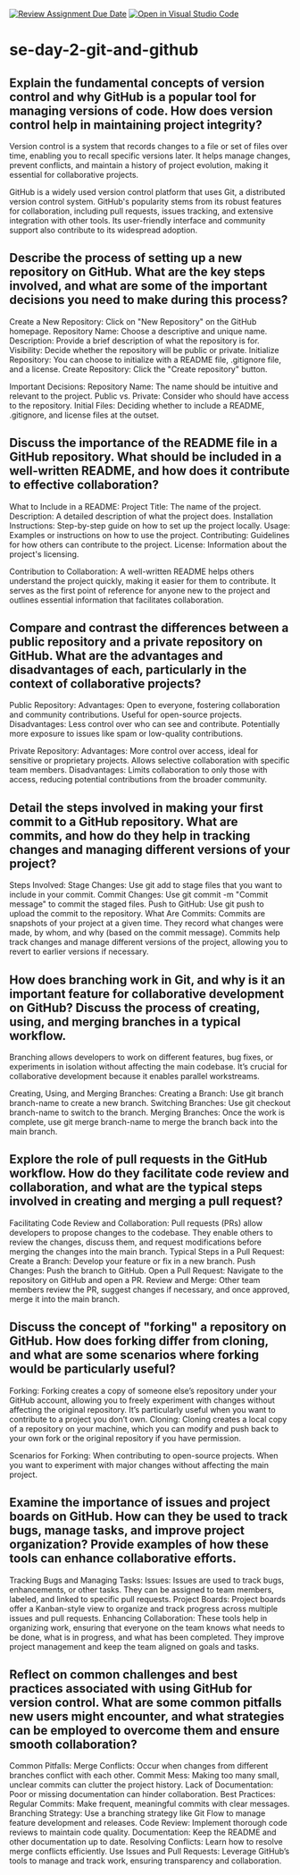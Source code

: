 [![Review Assignment Due Date](https://classroom.github.com/assets/deadline-readme-button-22041afd0340ce965d47ae6ef1cefeee28c7c493a6346c4f15d667ab976d596c.svg)](https://classroom.github.com/a/8wgCKhpZ)
[![Open in Visual Studio Code](https://classroom.github.com/assets/open-in-vscode-2e0aaae1b6195c2367325f4f02e2d04e9abb55f0b24a779b69b11b9e10269abc.svg)](https://classroom.github.com/online_ide?assignment_repo_id=15586943&assignment_repo_type=AssignmentRepo)
# se-day-2-git-and-github
## Explain the fundamental concepts of version control and why GitHub is a popular tool for managing versions of code. How does version control help in maintaining project integrity?
Version control is a system that records changes to a file or set of files over time, enabling you to recall specific versions later. It helps manage changes, prevent conflicts, and maintain a history of project evolution, making it essential for collaborative projects.

 GitHub is a widely used version control platform that uses Git, a distributed version control system. GitHub's popularity stems from its robust features for collaboration, including pull requests, issues tracking, and extensive integration with other tools. Its user-friendly interface and community support also contribute to its widespread adoption.

## Describe the process of setting up a new repository on GitHub. What are the key steps involved, and what are some of the important decisions you need to make during this process?

Create a New Repository: Click on "New Repository" on the GitHub homepage.
Repository Name: Choose a descriptive and unique name.
Description: Provide a brief description of what the repository is for.
Visibility: Decide whether the repository will be public or private.
Initialize Repository: You can choose to initialize with a README file, .gitignore file, and a license.
Create Repository: Click the "Create repository" button.

Important Decisions:
Repository Name: The name should be intuitive and relevant to the project.
Public vs. Private: Consider who should have access to the repository.
Initial Files: Deciding whether to include a README, .gitignore, and license files at the outset.

## Discuss the importance of the README file in a GitHub repository. What should be included in a well-written README, and how does it contribute to effective collaboration?
What to Include in a README:
Project Title: The name of the project.
Description: A detailed description of what the project does.
Installation Instructions: Step-by-step guide on how to set up the project locally.
Usage: Examples or instructions on how to use the project.
Contributing: Guidelines for how others can contribute to the project.
License: Information about the project's licensing.

Contribution to Collaboration: A well-written README helps others understand the project quickly, making it easier for them to contribute. It serves as the first point of reference for anyone new to the project and outlines essential information that facilitates collaboration.

## Compare and contrast the differences between a public repository and a private repository on GitHub. What are the advantages and disadvantages of each, particularly in the context of collaborative projects?

Public Repository:
Advantages:
Open to everyone, fostering collaboration and community contributions.
Useful for open-source projects.
Disadvantages:
Less control over who can see and contribute.
Potentially more exposure to issues like spam or low-quality contributions.

Private Repository:
Advantages:
More control over access, ideal for sensitive or proprietary projects.
Allows selective collaboration with specific team members.
Disadvantages:
Limits collaboration to only those with access, reducing potential contributions from the broader community.


## Detail the steps involved in making your first commit to a GitHub repository. What are commits, and how do they help in tracking changes and managing different versions of your project?
Steps Involved:
Stage Changes: Use git add to stage files that you want to include in your commit.
Commit Changes: Use git commit -m "Commit message" to commit the staged files.
Push to GitHub: Use git push to upload the commit to the repository.
What Are Commits:
Commits are snapshots of your project at a given time. They record what changes were made, by whom, and why (based on the commit message). Commits help track changes and manage different versions of the project, allowing you to revert to earlier versions if necessary.

## How does branching work in Git, and why is it an important feature for collaborative development on GitHub? Discuss the process of creating, using, and merging branches in a typical workflow.
Branching allows developers to work on different features, bug fixes, or experiments in isolation without affecting the main codebase. It’s crucial for collaborative development because it enables parallel workstreams.

Creating, Using, and Merging Branches:
Creating a Branch: Use git branch branch-name to create a new branch.
Switching Branches: Use git checkout branch-name to switch to the branch.
Merging Branches: Once the work is complete, use git merge branch-name to merge the branch back into the main branch.

## Explore the role of pull requests in the GitHub workflow. How do they facilitate code review and collaboration, and what are the typical steps involved in creating and merging a pull request?
Facilitating Code Review and Collaboration:
Pull requests (PRs) allow developers to propose changes to the codebase. They enable others to review the changes, discuss them, and request modifications before merging the changes into the main branch.
Typical Steps in a Pull Request:
Create a Branch: Develop your feature or fix in a new branch.
Push Changes: Push the branch to GitHub.
Open a Pull Request: Navigate to the repository on GitHub and open a PR.
Review and Merge: Other team members review the PR, suggest changes if necessary, and once approved, merge it into the main branch.


## Discuss the concept of "forking" a repository on GitHub. How does forking differ from cloning, and what are some scenarios where forking would be particularly useful?

Forking: Forking creates a copy of someone else’s repository under your GitHub account, allowing you to freely experiment with changes without affecting the original repository. It’s particularly useful when you want to contribute to a project you don’t own.
Cloning: Cloning creates a local copy of a repository on your machine, which you can modify and push back to your own fork or the original repository if you have permission.

Scenarios for Forking:
When contributing to open-source projects.
When you want to experiment with major changes without affecting the main project.


## Examine the importance of issues and project boards on GitHub. How can they be used to track bugs, manage tasks, and improve project organization? Provide examples of how these tools can enhance collaborative efforts.

Tracking Bugs and Managing Tasks:
Issues: Issues are used to track bugs, enhancements, or other tasks. They can be assigned to team members, labeled, and linked to specific pull requests.
Project Boards: Project boards offer a Kanban-style view to organize and track progress across multiple issues and pull requests.
Enhancing Collaboration: These tools help in organizing work, ensuring that everyone on the team knows what needs to be done, what is in progress, and what has been completed. They improve project management and keep the team aligned on goals and tasks.


## Reflect on common challenges and best practices associated with using GitHub for version control. What are some common pitfalls new users might encounter, and what strategies can be employed to overcome them and ensure smooth collaboration?

Common Pitfalls:
Merge Conflicts: Occur when changes from different branches conflict with each other.
Commit Mess: Making too many small, unclear commits can clutter the project history.
Lack of Documentation: Poor or missing documentation can hinder collaboration.
Best Practices:
Regular Commits: Make frequent, meaningful commits with clear messages.
Branching Strategy: Use a branching strategy like Git Flow to manage feature development and releases.
Code Review: Implement thorough code reviews to maintain code quality.
Documentation: Keep the README and other documentation up to date.
Resolving Conflicts: Learn how to resolve merge conflicts efficiently.
Use Issues and Pull Requests: Leverage GitHub’s tools to manage and track work, ensuring transparency and collaboration.
